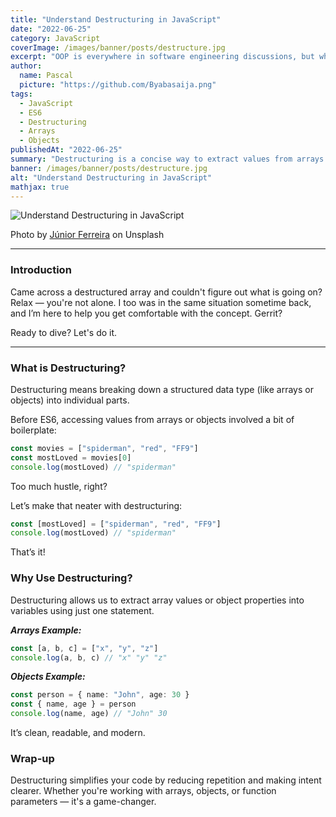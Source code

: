 ```yaml
---
title: "Understand Destructuring in JavaScript"
date: "2022-06-25"
category: JavaScript
coverImage: /images/banner/posts/destructure.jpg
excerpt: "OOP is everywhere in software engineering discussions, but what does it really mean? Let's demystify it using a practical approach and relatable analogies."
author:
  name: Pascal
  picture: "https://github.com/Byabasaija.png"
tags:
  - JavaScript
  - ES6
  - Destructuring
  - Arrays
  - Objects
publishedAt: "2022-06-25"
summary: "Destructuring is a concise way to extract values from arrays or properties from objects into distinct variables. Let's explore how it simplifies JavaScript code."
banner: /images/banner/posts/destructure.jpg
alt: "Understand Destructuring in JavaScript"
mathjax: true
---
```


![Understand Destructuring in JavaScript](https://cdn-images-1.medium.com/max/1000/1*RV-2VNNZXK436NbwZcutDQ.jpeg)

Photo by [Júnior Ferreira](https://unsplash.com/photos/4V1dC_eoCwg) on Unsplash

---

### Introduction

Came across a destructured array and couldn't figure out what is going on?  
Relax — you're not alone. I too was in the same situation sometime back, and I’m here to help you get comfortable with the concept. Gerrit?

Ready to dive? Let's do it.

---

### What is Destructuring?

Destructuring means breaking down a structured data type (like arrays or objects) into individual parts.

Before ES6, accessing values from arrays or objects involved a bit of boilerplate:

```ts
const movies = ["spiderman", "red", "FF9"]
const mostLoved = movies[0]
console.log(mostLoved) // "spiderman"
```
Too much hustle, right?

Let’s make that neater with destructuring:
```ts
const [mostLoved] = ["spiderman", "red", "FF9"]
console.log(mostLoved) // "spiderman"
```
That’s it!

### Why Use Destructuring?
Destructuring allows us to extract array values or object properties into variables using just one statement.

***Arrays Example:***
```ts
const [a, b, c] = ["x", "y", "z"]
console.log(a, b, c) // "x" "y" "z"
```
***Objects Example:***
```ts
const person = { name: "John", age: 30 }
const { name, age } = person
console.log(name, age) // "John" 30
```
It’s clean, readable, and modern.

### Wrap-up
Destructuring simplifies your code by reducing repetition and making intent clearer. Whether you're working with arrays, objects, or function parameters — it's a game-changer.


